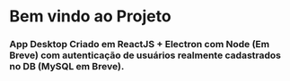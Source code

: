 # Bem vindo ao Projeto

### App Desktop Criado em ReactJS + Electron com Node (Em Breve) com autenticação de usuários realmente cadastrados no DB (MySQL em Breve).